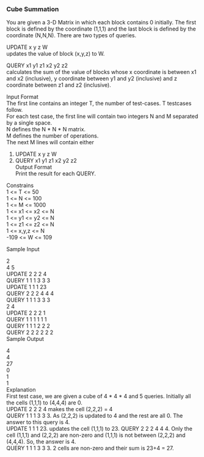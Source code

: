 <h3>Cube Summation</h3>

You are given a 3-D Matrix in which each block contains 0 initially. The first block is defined by the coordinate (1,1,1) and the last block is defined by the coordinate (N,N,N). There are two types of queries. </br>

UPDATE x y z W </br>
updates the value of block (x,y,z) to W. </br>

QUERY x1 y1 z1 x2 y2 z2 </br>
calculates the sum of the value of blocks whose x coordinate is between x1 and x2 (inclusive), y coordinate between y1 and y2 (inclusive) and z coordinate between z1 and z2 (inclusive). </br>

Input Format </br>
The first line contains an integer T, the number of test-cases. T testcases follow. </br>
For each test case, the first line will contain two integers N and M separated by a single space. </br>
N defines the N * N * N matrix. </br>
M defines the number of operations. </br>
The next M lines will contain either</br>

 1. UPDATE x y z W</br>
 2. QUERY  x1 y1 z1 x2 y2 z2 </br>
Output Format </br>
Print the result for each QUERY.</br>

Constrains </br>
1 <= T <= 50 </br>
1 <= N <= 100 </br>
1 <= M <= 1000 </br>
1 <= x1 <= x2 <= N </br>
1 <= y1 <= y2 <= N </br>
1 <= z1 <= z2 <= N </br>
1 <= x,y,z <= N </br>
-109 <= W <= 109</br>

Sample Input</br>

2</br>
4 5</br>
UPDATE 2 2 2 4</br>
QUERY 1 1 1 3 3 3</br>
UPDATE 1 1 1 23</br>
QUERY 2 2 2 4 4 4</br>
QUERY 1 1 1 3 3 3</br>
2 4</br>
UPDATE 2 2 2 1</br>
QUERY 1 1 1 1 1 1</br>
QUERY 1 1 1 2 2 2</br>
QUERY 2 2 2 2 2 2</br>
Sample Output</br>

4</br>
4</br>
27</br>
0</br>
1</br>
1</br>
Explanation </br>
First test case, we are given a cube of 4 * 4 * 4 and 5 queries. Initially all the cells (1,1,1) to (4,4,4) are 0. </br>
UPDATE 2 2 2 4 makes the cell (2,2,2) = 4 </br>
QUERY 1 1 1 3 3 3. As (2,2,2) is updated to 4 and the rest are all 0. The answer to this query is 4. </br>
UPDATE 1 1 1 23. updates the cell (1,1,1) to 23. QUERY 2 2 2 4 4 4. Only the cell (1,1,1) and (2,2,2) are non-zero and (1,1,1) is not between (2,2,2) and (4,4,4). So, the answer is 4. </br>
QUERY 1 1 1 3 3 3. 2 cells are non-zero and their sum is 23+4 = 27.</br>
